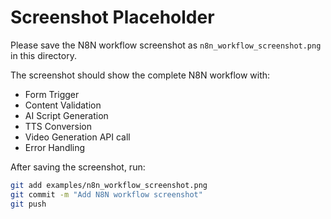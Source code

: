 # Screenshot Placeholder

Please save the N8N workflow screenshot as `n8n_workflow_screenshot.png` in this directory.

The screenshot should show the complete N8N workflow with:
- Form Trigger
- Content Validation  
- AI Script Generation
- TTS Conversion
- Video Generation API call
- Error Handling

After saving the screenshot, run:
```bash
git add examples/n8n_workflow_screenshot.png
git commit -m "Add N8N workflow screenshot"
git push
```
